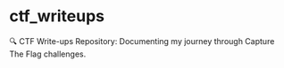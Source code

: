 # ctf_writeups
🔍 CTF Write-ups Repository: Documenting my journey through Capture The Flag challenges.
